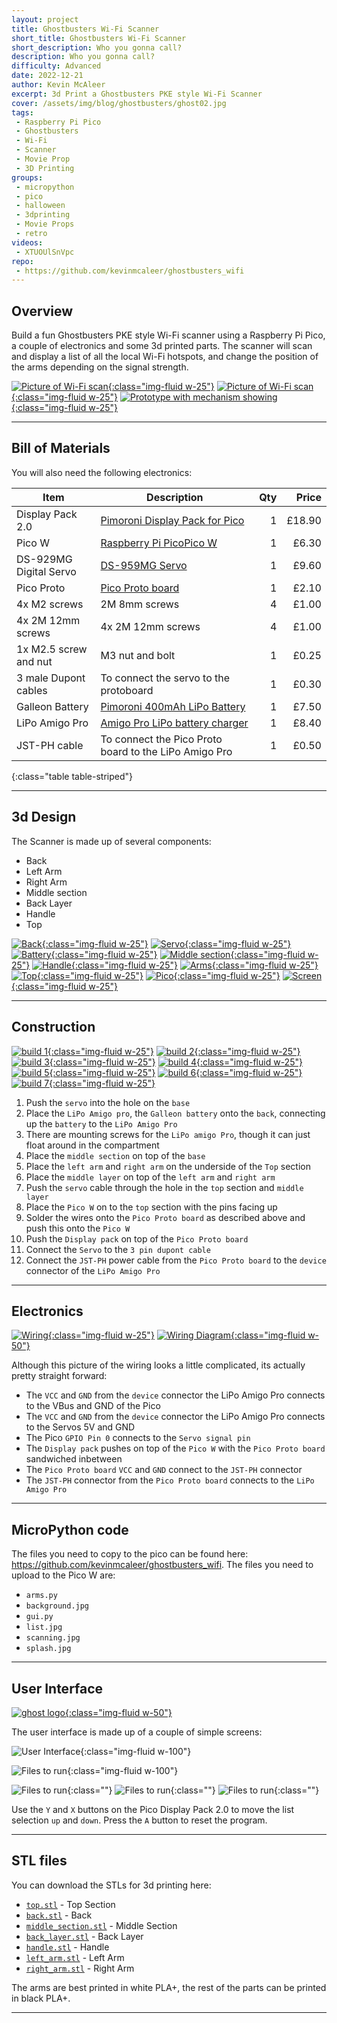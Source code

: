 ```yaml
---
layout: project
title: Ghostbusters Wi-Fi Scanner
short_title: Ghostbusters Wi-Fi Scanner
short_description: Who you gonna call?
description: Who you gonna call?
difficulty: Advanced
date: 2022-12-21
author: Kevin McAleer
excerpt: 3d Print a Ghostbusters PKE style Wi-Fi Scanner
cover: /assets/img/blog/ghostbusters/ghost02.jpg
tags:
 - Raspberry Pi Pico
 - Ghostbusters
 - Wi-Fi
 - Scanner
 - Movie Prop
 - 3D Printing
groups:
 - micropython
 - pico
 - halloween
 - 3dprinting
 - Movie Props 
 - retro
videos:
 - XTUOUlSnVpc
repo:
 - https://github.com/kevinmcaleer/ghostbusters_wifi
---
```


## Overview

Build a fun Ghostbusters PKE style Wi-Fi scanner using a Raspberry Pi Pico, a couple of electronics and some 3d printed parts. The scanner will scan and display a list of all the local Wi-Fi hotspots, and change the position of the arms depending on the signal strength.

[![Picture of Wi-Fi scan](/assets/img/blog/ghostbusters/ghost01.jpg){:class="img-fluid w-25"}](/assets/img/blog/ghostbusters/ghost01.jpg)
[![Picture of Wi-Fi scan](/assets/img/blog/ghostbusters/ghost03.jpg){:class="img-fluid w-25"}](/assets/img/blog/ghostbusters/ghost03.jpg)
[![Prototype with mechanism showing](/assets/img/blog/ghostbusters/proto01.jpg){:class="img-fluid w-25"}](/assets/img/blog/ghostbusters/proto01.jpg)

---

## Bill of Materials

You will also need the following electronics:

Item                   | Description                                                                                                       | Qty |  Price
-----------------------|-------------------------------------------------------------------------------------------------------------------|----:|------:
Display Pack 2.0       | [Pimoroni Display Pack for Pico](https://shop.pimoroni.com/products/pico-display-pack-2-0?variant=39374122582099) |   1 | £18.90
Pico W                 | [Raspberry Pi PicoPico W](https://shop.pimoroni.com/products/raspberry-pi-pico-w?variant=40059369619539)          |   1 |  £6.30
DS-929MG Digital Servo | [DS-959MG Servo](https://shop.pimoroni.com/products/ds-929mg-digital-servo?variant=1015994157)                    |   1 |  £9.60
Pico Proto             | [Pico Proto board](https://shop.pimoroni.com/products/pico-proto?variant=32369530110035)                          |   1 |  £2.10
4x M2 screws           | 2M 8mm screws                                                                                                     |   4 |  £1.00
4x 2M 12mm screws      | 4x 2M 12mm screws                                                                                                 |   4 |  £1.00
1x M2.5 screw and nut  | M3 nut and bolt                                                                                                   |   1 |  £0.25
3 male Dupont cables   | To connect the servo to the protoboard                                                                            |   1 |  £0.30
Galleon Battery        | [Pimoroni 400mAh LiPo Battery](https://shop.pimoroni.com/products/galleon-400mah-battery?variant=40061068673107)  |   1 |  £7.50
LiPo Amigo Pro         | [Amigo Pro LiPo battery charger](https://shop.pimoroni.com/products/lipo-amigo?variant=39779302539347)            |   1 |  £8.40
JST-PH cable           | To connect the Pico Proto board to the LiPo Amigo Pro                                                             |   1 |  £0.50
{:class="table table-striped"}

---

## 3d Design

The Scanner is made up of several components:

* Back
* Left Arm
* Right Arm
* Middle section
* Back Layer
* Handle
* Top

[![Back](/assets/img/blog/ghostbusters/3d_01.png){:class="img-fluid w-25"}](/assets/img/blog/ghostbusters/3d_01.png)
[![Servo](/assets/img/blog/ghostbusters/3d_02.png){:class="img-fluid w-25"}](/assets/img/blog/ghostbusters/3d_02.png)
[![Battery](/assets/img/blog/ghostbusters/3d_03.png){:class="img-fluid w-25"}](/assets/img/blog/ghostbusters/3d_03.png)
[![Middle section](/assets/img/blog/ghostbusters/3d_04.png){:class="img-fluid w-25"}](/assets/img/blog/ghostbusters/3d_04.png)
[![Handle](/assets/img/blog/ghostbusters/3d_05.png){:class="img-fluid w-25"}](/assets/img/blog/ghostbusters/3d_05.png)
[![Arms](/assets/img/blog/ghostbusters/3d_06.png){:class="img-fluid w-25"}](/assets/img/blog/ghostbusters/3d_06.png)
[![Top](/assets/img/blog/ghostbusters/3d_07.png){:class="img-fluid w-25"}](/assets/img/blog/ghostbusters/3d_07.png)
[![Pico](/assets/img/blog/ghostbusters/3d_08.png){:class="img-fluid w-25"}](/assets/img/blog/ghostbusters/3d_08.png)
[![Screen](/assets/img/blog/ghostbusters/3d_09.png){:class="img-fluid w-25"}](/assets/img/blog/ghostbusters/3d_09.png)

---

## Construction

[![build 1](/assets/img/blog/ghostbusters/build01.jpg){:class="img-fluid w-25"}](/assets/img/blog/ghostbusters/build01.jpg)
[![build 2](/assets/img/blog/ghostbusters/build02.jpg){:class="img-fluid w-25"}](/assets/img/blog/ghostbusters/build02.jpg)
[![build 3](/assets/img/blog/ghostbusters/build03.jpg){:class="img-fluid w-25"}](/assets/img/blog/ghostbusters/build03.jpg)
[![build 4](/assets/img/blog/ghostbusters/build04.jpg){:class="img-fluid w-25"}](/assets/img/blog/ghostbusters/build04.jpg)
[![build 5](/assets/img/blog/ghostbusters/build05.jpg){:class="img-fluid w-25"}](/assets/img/blog/ghostbusters/build05.jpg)
[![build 6](/assets/img/blog/ghostbusters/build06.jpg){:class="img-fluid w-25"}](/assets/img/blog/ghostbusters/build06.jpg)
[![build 7](/assets/img/blog/ghostbusters/build07.jpg){:class="img-fluid w-25"}](/assets/img/blog/ghostbusters/build07.jpg)

1. Push the `servo` into the hole on the `base`
1. Place the `LiPo Amigo pro`, the `Galleon battery` onto the `back`, connecting up the `battery` to the `LiPo Amigo Pro`
1. There are mounting screws for the `LiPo amigo Pro`, though it can just float around in the compartment
1. Place the `middle section` on top of the `base`
1. Place the `left arm` and `right arm` on the underside of the `Top` section
1. Place the `middle layer` on top of the `left arm` and `right arm`
1. Push the `servo` cable through the hole in the `top` section and `middle layer`
1. Place the `Pico W` on to the `top` section with the pins facing up
1. Solder the wires onto the `Pico Proto board` as described above and push this onto the `Pico W`
1. Push the `Display pack` on top of the `Pico Proto board`
1. Connect the `Servo` to the `3 pin dupont cable`
1. Connect the `JST-PH` power cable from the `Pico Proto board` to the `device` connector of the `LiPo Amigo Pro`

---

## Electronics

[![Wiring](/assets/img/blog/ghostbusters/wiring.jpg){:class="img-fluid w-25"}](/assets/img/blog/ghostbusters/wiring.jpg)
[![Wiring Diagram](/assets/img/blog/ghostbusters/wiring_diagram.jpg){:class="img-fluid w-50"}](/assets/img/blog/ghostbusters/wiring_diagram.jpg)

Although this picture of the wiring looks a little complicated, its actually pretty straight forward:

* The `VCC` and `GND` from the `device` connector the LiPo Amigo Pro connects to the VBus and GND of the Pico
* The `VCC` and `GND` from the `device` connector the LiPo Amigo Pro connects to the Servos 5V and GND
* The Pico `GPIO Pin 0` connects to the `Servo signal pin`
* The `Display pack` pushes on top of the `Pico W` with the `Pico Proto board` sandwiched inbetween
* The `Pico Proto board` `VCC` and `GND` connect to the `JST-PH` connector
* The `JST-PH` connector from the `Pico Proto board` connects to the `LiPo Amigo Pro`

---

## MicroPython code

The files you need to copy to the pico can be found here: <https://github.com/kevinmcaleer/ghostbusters_wifi>. The files you need to upload to the Pico W are:

* `arms.py`
* `background.jpg`
* `gui.py`
* `list.jpg`
* `scanning.jpg`
* `splash.jpg`

---

## User Interface

[![ghost logo](/assets/img/blog/ghostbusters/ghost.jpg){:class="img-fluid w-50"}](/assets/img/blog/ghostbusters/ghost.jpg)

The user interface is made up of a couple of simple screens:

![User Interface](/assets/img/blog/ghostbusters/gui01.jpg){:class="img-fluid w-100"}

![Files to run](/assets/img/blog/ghostbusters/gui02.jpg){:class="img-fluid w-100"}

![Files to run](/assets/img/blog/ghostbusters/splash.jpg){:class=""}
![Files to run](/assets/img/blog/ghostbusters/scanning.jpg){:class=""}
![Files to run](/assets/img/blog/ghostbusters/background.jpg){:class=""}

Use the `Y` and `X` buttons on the Pico Display Pack 2.0 to move the list selection `up` and `down`.
Press the `A` button to reset the program.

---

## STL files

You can download the STLs for 3d printing here:

* [`top.stl`](/assets/stl/ghostbusters/top.stl) - Top Section
* [`back.stl`](/assets/stl/ghostbusters//back.stl) - Back
* [`middle_section.stl`](/assets/stl/ghostbusters/middle_section.stl) - Middle Section
* [`back_layer.stl`](/assets/stl/ghostbusters/back_layer.stl) - Back Layer
* [`handle.stl`](/assets/stl/ghostbusters/handle.stl) - Handle
* [`left_arm.stl`](/assets/stl/ghostbusters/left_arm.stl) - Left Arm
* [`right_arm.stl`](/assets/stl/ghostbusters/right_arm.stl) - Right Arm

The arms are best printed in white PLA+, the rest of the parts can be printed in black PLA+.

---
